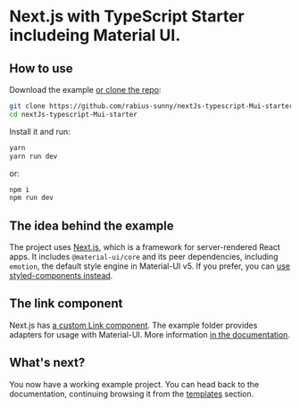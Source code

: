# Next.js with TypeScript Starter includeing Material UI.

## How to use

Download the example [or clone the repo](https://github.com/rabius-sunny/nextJs-typescript-Mui-starter):


```sh
git clone https://github.com/rabius-sunny/nextJs-typescript-Mui-starter.git
cd nextJs-typescript-Mui-starter
```

Install it and run:

```sh
yarn
yarn run dev
```

or:

```sh
npm i
npm run dev
```

## The idea behind the example

The project uses [Next.js](https://github.com/zeit/next.js), which is a framework for server-rendered React apps.
It includes `@material-ui/core` and its peer dependencies, including `emotion`, the default style engine in Material-UI v5. If you prefer, you can [use styled-components instead](https://next.material-ui.com/guides/interoperability/#styled-components).

## The link component

Next.js has [a custom Link component](https://nextjs.org/docs/api-reference/next/link).
The example folder provides adapters for usage with Material-UI.
More information [in the documentation](https://next.material-ui.com/guides/routing/#next-js).

## What's next?

You now have a working example project.
You can head back to the documentation, continuing browsing it from the [templates](https://next.material-ui.com/getting-started/templates/) section.
